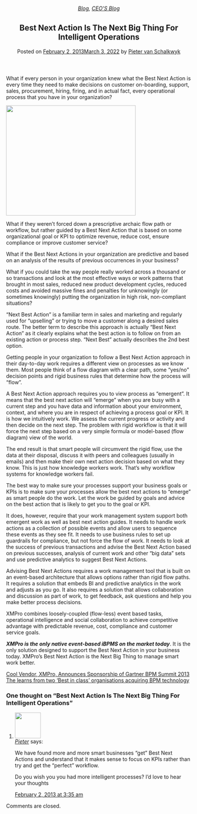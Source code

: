 
<article class="post-1935 post type-post status-publish format-standard has-post-thumbnail hentry category-blog category-pieter-blog tag-big-data tag-bpm tag-operational-intelligence tag-predictive-analytics" id="post-1935">
<div class="article-inner">
<header class="entry-header">
<div class="entry-header-text entry-header-text-top text-center">
<h6 class="entry-category is-xsmall"><a href="https://xmpro.com/category/blog/" rel="category tag">Blog</a>, <a href="https://xmpro.com/category/blog/pieter-blog/" rel="category tag">CEO'S Blog</a></h6><h1 class="entry-title">Best Next Action Is The Next Big Thing For Intelligent Operations</h1><div class="entry-divider is-divider small"></div>
<div class="entry-meta uppercase is-xsmall">
<span class="posted-on">Posted on <a href="https://xmpro.com/best_next_action_blog/" rel="bookmark"><time class="entry-date published" datetime="2013-02-02T02:52:57+00:00">February 2, 2013</time><time class="updated" datetime="2022-03-03T04:28:58+00:00">March 3, 2022</time></a></span> <span class="byline">by <span class="meta-author vcard"><a class="url fn n" href="https://xmpro.com/author/pietervs/">Pieter van Schalkwyk</a></span></span> </div>
</div>
</header>
<div class="entry-content single-page">
<p>What if every person in your organization knew what the Best Next Action is every time they need to make decisions on customer on-boarding, support, sales, procurement, hiring, firing, and in actual fact, every operational process that you have in your organization?</p>
<p><img height="299" src="https://xmpro.com/wp-content/uploads/2013/02/bestnextaction.png" width="352"/>
</p>
<p>What if they weren’t forced down a prescriptive archaic flow path or workflow, but rather guided by a Best Next Action that is based on some organizational goal or KPI to optimize revenue, reduce cost, ensure compliance or improve customer service?</p>
<p>What if the Best Next Actions in your organization are predictive and based on an analysis of the results of previous occurrences in your business?</p>
<p>What if you could take the way people really worked across a thousand or so transactions and look at the most effective ways or work patterns that brought in most sales, reduced new product development cycles, reduced costs and avoided massive fines and penalties for unknowingly (or sometimes knowingly) putting the organization in high risk, non-compliant situations?</p>
<p>“Next Best Action” is a familiar term in sales and marketing and regularly used for “upselling” or trying to move a customer along a desired sales route. The better term to describe this approach is actually “Best Next Action” as it clearly explains what the best action is to follow on from an existing action or process step. “Next Best” actually describes the 2nd best option.</p>
<p>Getting people in your organization to follow a Best Next Action approach in their day-to-day work requires a different view on processes as we know them. Most people think of a flow diagram with a clear path, some “yes/no” decision points and rigid business rules that determine how the process will “flow”.</p>
<p>A Best Next Action approach requires you to view process as “emergent”. It means that the best next action will “emerge” when you are busy with a current step and you have data and information about your environment, context, and where you are in respect of achieving a process goal or KPI. It is how we intuitively work. We assess the current progress or activity and then decide on the next step. The problem with rigid workflow is that it will force the next step based on a very simple formula or model-based (flow diagram) view of the world.</p>
<p>The end result is that smart people will circumvent the rigid flow, use the data at their disposal, discuss it with peers and colleagues (usually in emails) and then make their own next action decision based on what they know. This is just how knowledge workers work. That’s why workflow systems for knowledge workers fail.</p>
<p>The best way to make sure your processes support your business goals or KPIs is to make sure your processes allow the best next actions to “emerge” as smart people do the work. Let the work be guided by goals and advice on the best action that is likely to get you to the goal or KPI.</p>
<p>It does, however, require that your work management system support both emergent work as well as best next action guides. It needs to handle work actions as a collection of possible events and allow users to sequence these events as they see fit. It needs to use business rules to set up guardrails for compliance, but not force the flow of work. It needs to look at the success of previous transactions and advise the Best Next Action based on previous successes, analysis of current work and other “big data” sets and use predictive analytics to suggest Best Next Actions.</p>
<p>Advising Best Next Actions requires a work management tool that is built on an event-based architecture that allows options rather than rigid flow paths. It requires a solution that embeds BI and predictive analytics in the work and adjusts as you go. It also requires a solution that allows collaboration and discussion as part of work, to get feedback, ask questions and help you make better process decisions.</p>
<p>XMPro combines loosely-coupled (flow-less) event based tasks, operational intelligence and social collaboration to achieve competitive advantage with predictable revenue, cost, compliance and customer service goals.</p>
<p><em><strong>XMPro is the only native event-based iBPMS on the market today</strong></em>. It is the only solution designed to support the Best Next Action in your business today. XMPro’s Best Next Action is the Next Big Thing to manage smart work better.</p>
<div class="blog-share text-center"><div class="is-divider medium"></div><div class="social-icons share-icons share-row relative"><a aria-label="Share on WhatsApp" class="icon button circle is-outline tooltip whatsapp show-for-medium" data-action="share/whatsapp/share" href="whatsapp://send?text=Best%20Next%20Action%20Is%20The%20Next%20Big%20Thing%20For%20Intelligent%20Operations - https://xmpro.com/best_next_action_blog/" title="Share on WhatsApp"><i class="icon-whatsapp"></i></a><a aria-label="Share on Facebook" class="icon button circle is-outline tooltip facebook" data-label="Facebook" href="https://www.facebook.com/sharer.php?u=https://xmpro.com/best_next_action_blog/" onclick="window.open(this.href,this.title,'width=500,height=500,top=300px,left=300px'); return false;" rel="noopener nofollow" target="_blank" title="Share on Facebook"><i class="icon-facebook"></i></a><a aria-label="Share on Twitter" class="icon button circle is-outline tooltip twitter" href="https://twitter.com/share?url=https://xmpro.com/best_next_action_blog/" onclick="window.open(this.href,this.title,'width=500,height=500,top=300px,left=300px'); return false;" rel="noopener nofollow" target="_blank" title="Share on Twitter"><i class="icon-twitter"></i></a><a aria-label="Email to a Friend" class="icon button circle is-outline tooltip email" href="/cdn-cgi/l/email-protection#ffc08c8a9d959a9c8bc2bd9a8c8bdacdcfb19a878bdacdcfbe9c8b969091dacdcfb68cdacdcfab979adacdcfb19a878bdacdcfbd9698dacdcfab97969198dacdcfb9908ddacdcfb6918b9a939396989a918bdacdcfb08f9a8d9e8b9690918cd99d909b86c2bc979a9c94dacdcf8b97968cdacdcf908a8bdaccbedacdcf978b8b8f8cdaccbedacdb9dacdb987928f8d90d19c9092dacdb99d9a8c8ba0919a878ba09e9c8b969091a09d939098dacdb9" rel="nofollow" title="Email to a Friend"><i class="icon-envelop"></i></a><a aria-label="Pin on Pinterest" class="icon button circle is-outline tooltip pinterest" href="https://pinterest.com/pin/create/button?url=https://xmpro.com/best_next_action_blog/&amp;media=https://xmpro.com/wp-content/uploads/2010/05/XMPro-Icon-1024x1024.png&amp;description=Best%20Next%20Action%20Is%20The%20Next%20Big%20Thing%20For%20Intelligent%20Operations" onclick="window.open(this.href,this.title,'width=500,height=500,top=300px,left=300px'); return false;" rel="noopener nofollow" target="_blank" title="Pin on Pinterest"><i class="icon-pinterest"></i></a><a aria-label="Share on LinkedIn" class="icon button circle is-outline tooltip linkedin" href="https://www.linkedin.com/shareArticle?mini=true&amp;url=https://xmpro.com/best_next_action_blog/&amp;title=Best%20Next%20Action%20Is%20The%20Next%20Big%20Thing%20For%20Intelligent%20Operations" onclick="window.open(this.href,this.title,'width=500,height=500,top=300px,left=300px'); return false;" rel="noopener nofollow" target="_blank" title="Share on LinkedIn"><i class="icon-linkedin"></i></a></div></div></div>
<nav class="navigation-post" id="nav-below" role="navigation">
<div class="flex-row next-prev-nav bt bb">
<div class="flex-col flex-grow nav-prev text-left">
<div class="nav-previous"><a href="https://xmpro.com/cool-vendor-xmpro-announces-sponsorship-of-gartner-bpm-summit-2013/" rel="prev"><span class="hide-for-small"><i class="icon-angle-left"></i></span> Cool Vendor, XMPro, Announces Sponsorship of Gartner BPM Summit 2013</a></div>
</div>
<div class="flex-col flex-grow nav-next text-right">
<div class="nav-next"><a href="https://xmpro.com/learns-from-two-best-in-class-organisations-acquiring-bpm/" rel="next">The learns from two ‘Best in class’ organisations acquiring BPM technology <span class="hide-for-small"><i class="icon-angle-right"></i></span></a></div> </div>
</div>
</nav>
</div>
</article>
<div class="comments-area" id="comments">
<h3 class="comments-title uppercase">
One thought on “<span>Best Next Action Is The Next Big Thing For Intelligent Operations</span>” </h3>
<ol class="comment-list">
<li class="comment even thread-even depth-1" id="li-comment-4">
<article class="comment-inner" id="comment-4">
<div class="flex-row align-top">
<div class="flex-col">
<div class="comment-author mr-half">
<img height="70" src="https://secure.gravatar.com/avatar/9e7144656fd069a9c559abab7352d0fb?s=70&amp;d=mm&amp;r=g" width="70"/>
 </div>
</div>
<div class="flex-col flex-grow">
<cite class="strong fn"><a class="url" href="http://www.diy-leadgenerationsoftware.com" rel="ugc external nofollow">Pieter</a></cite> <span class="says">says:</span>
<div class="comment-content"><p>We have found more and more smart businesses “get” Best Next Actions and understand that it makes sense to focus on KPIs rather than try and get the “perfect” workflow. </p>
<p>Do you wish you you had more intelligent processes? I’d love to hear your thoughts</p>
</div>
<div class="comment-meta commentmetadata uppercase is-xsmall clear">
<a href="https://xmpro.com/best_next_action_blog/#comment-4"><time class="pull-left" datetime="2013-02-02T03:35:00+00:00">
February 2, 2013 at 3:35 am </time></a>
<div class="reply pull-right">
</div>
</div>
</div>
</div>
</article>
</li>
</ol>
<p class="no-comments">Comments are closed.</p>
</div>
